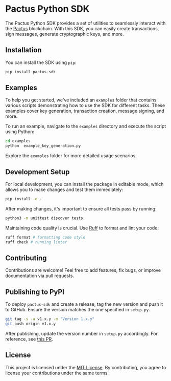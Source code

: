 # Pactus Python SDK

The Pactus Python SDK provides a set of utilities to seamlessly interact with the [Pactus](https://pactus.org) blockchain.
With this SDK, you can easily create transactions, sign messages, generate cryptographic keys, and more.

## Installation

You can install the SDK using `pip`:

```bash
pip install pactus-sdk
```

## Examples

To help you get started, we've included an `examples` folder that contains various scripts demonstrating how to
use the SDK for different tasks. These examples cover key generation, transaction creation, message signing, and more.

To run an example, navigate to the `examples` directory and execute the script using Python:

```bash
cd examples
python  example_key_generation.py
```

Explore the `examples` folder for more detailed usage scenarios.

## Development Setup

For local development, you can install the package in editable mode, which allows you to make changes and test them immediately:

```bash
pip install -e .
```

After making changes, it's important to ensure all tests pass by running:

```bash
python3 -m unittest discover tests
```

Maintaining code quality is crucial. Use [Ruff](https://docs.astral.sh/ruff/) to format and lint your code:

```bash
ruff format # formatting code style
ruff check # running linter
```

## Contributing

Contributions are welcome! Feel free to add features, fix bugs, or improve documentation via pull requests.

## Publishing to PyPI

To deploy `pactus-sdk` and create a release, tag the new version and push it to GitHub.
Ensure the version matches the one specified in `setup.py`.

```bash
git tag -s -a v1.x.y -m "Version 1.x.y"
git push origin v1.x.y
```

After publishing, update the version number in `setup.py` accordingly.
For reference, see [this PR](https://github.com/pactus-project/python-sdk/pull/24).

## License

This project is licensed under the [MIT License](./LICENSE).
By contributing, you agree to license your contributions under the same terms.
